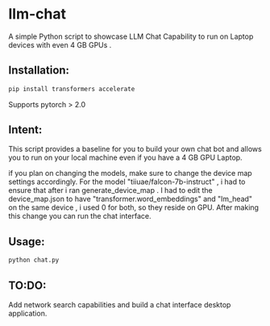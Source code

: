 # llm-chat
A simple Python script to showcase LLM Chat Capability to run on Laptop devices with even 4 GB GPUs .


## Installation:

```bash
pip install transformers accelerate
```
Supports pytorch > 2.0 


## Intent:
This script provides a baseline for you to build your own chat bot and allows you to run on your local machine even if you have a 4 GB GPU Laptop.

if you plan on changing the models, make sure to change the device map settings accordingly. For the model "tiiuae/falcon-7b-instruct" , i had to ensure that after i ran generate_device_map . I had to edit the device_map.json to have "transformer.word_embeddings" and "lm_head" on the same device , i used 0 for both, so they reside on GPU. After making this change you can run the chat interface. 

## Usage:

```python
python chat.py

```

## TO:DO:

Add network search capabilities and build a chat interface desktop application.
